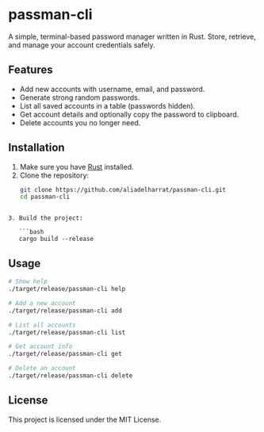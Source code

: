 # passman-cli

A simple, terminal-based password manager written in Rust. Store, retrieve, and manage your account credentials safely.

## Features

- Add new accounts with username, email, and password.
- Generate strong random passwords.
- List all saved accounts in a table (passwords hidden).
- Get account details and optionally copy the password to clipboard.
- Delete accounts you no longer need.

## Installation

1. Make sure you have [Rust](https://www.rust-lang.org/tools/install) installed.
2. Clone the repository:
   ```bash
   git clone https://github.com/aliadelharrat/passman-cli.git
   cd passman-cli
````

3. Build the project:

   ```bash
   cargo build --release
````


## Usage

```bash
# Show help
./target/release/passman-cli help

# Add a new account
./target/release/passman-cli add

# List all accounts
./target/release/passman-cli list

# Get account info
./target/release/passman-cli get

# Delete an account
./target/release/passman-cli delete
```

## License

This project is licensed under the MIT License.
